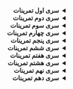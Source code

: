 <div dir="rtl">
<details>
<summary><strong>سری اول تمرینات</strong></summary>

<code style="color:red">تمرین اول</code>
برنامه‌ای بنویسید که عدد x را به عنوان ورودی دریافت کند و ۵ عدد متوالی که از x شروع می‌شوند را با هم جمع نموده و حاصل جمع را چاپ کند.

برای مثال اگر ورودی ۳ باشد، خروجی باید به این صورت باشد:

۳ + ۴ + ۵ + ۶ + ۷ = ۲۵

<code style="color:red">تمرین دوم</code>
برنامه ای بنویسید که خروجی آن عبارت زیر باشد:

\#  
\##  
\###  
\####  
\#####  

<code style="color:red">تمرین سوم</code>
برنامه ای بنویسید که محتوی دو متغیر را با هم تعویض کنید برای مثال اگر 
x=3,y=5;
کاری کند که 
y=3,x=5;
شود. 

<details>
<summary style="color:green">راهنمایی</summary> 
فرض کنید یک لیوان حاوی شیر دارید و یک لیوان حاوی نوشابه اگر بخواهید محتوای این دو لیوان را با هم تعویض کنید چه می کنید؟ یعنی کاری کنید که لیوانی که حاوی نوشابه بود حاوی شیر شود و بالعکس
</details>
<br>

<code style="color:red">تمرین چهارم</code>
برنامه ای بنویسید که سه عدد متمایز را دریافت کند و آن ها را به ترتیب از کوچک به بزرگ نمایش دهد. 

<details>
<summary style="color:green">راهنمایی</summary> 
یکی از راه ها این است که از تمرین سوم کمک بگیرید.
</details>
<br>

</details>

<details>
<summary><strong>سری دوم تمرینات</strong></summary>

<code style="color:red">تمرین اول</code>
برنامه ای بنویسید که سه عدد دریافت کند و اگر این سه عدد می توانند اضلاع یک مثلث قائم الزاویه باشند YES در غیر این صورت NO چاپ کند.

مثال: ورودی 3 4 5 را YES چاپ کنید و ورودی 1,2,1 را NO چاپ کند.

 دقت کنید ورودی ممکن از مرتب شده نباشد مثلا برای هر دوی ورودی های زیر جواب YES می باشد:

<div dir='ltr'>
3 4 5
<br>
4 5 3
</div>

<code style="color:red">تمرین دوم</code>
9 عدد ورودی بگیرید آن ها را در یک آرایه 3×3 به ترتیب ذخیره کنید سپس حاصل ضرب اعداد روی قطر اصلی و فرعی این آرایه را چاپ نمایید.

مثال:

<div dir='lrt'>

1 2 3<br>
4 5 6<br>
7 8 9

</div>

قطر اصلی برابر است با
9\*5\*1
 و قطر فرعی برابر است با
  3\*5\*7
.

<code style="color:red">تمرین سوم</code>
برنامه ای بنویسید که یک عدد مثبت n ورودی بگیرد و n تا علامت + پشت سر هم به عنوان خروجی در یک خط چاپ کند.

مثال:

3<br>
+++

1<br>
+

4<br>
++++

11<br>
+++++++++++

در مثال فوق عدد 11 ورودی است و خط زیر آن خروجی مدنظر برای این ورودی است.

</details>

<details>
<summary><strong>سری سوم تمرینات</strong></summary>

<code style="color:red">تمرین اول</code>
برنامه ای بنویسید که یک عدد صحیح مثبت از کاربر دریافت کند و مقسوم علیه(شمارنده) های آن عدد را چاپ کند.

مثال:

ورودی:

12

خروجی:

1 2 3 4 12

<code style="color:red">تمرین دوم</code>
برنامه ای بنویسید که عددی مانند n را از کاربر دریافت نموده و سپس n عدد صحیح دریافت کند و بزرگترین آن ها را در خروجی چاپ نماید.

مثال:<br>
ورودی:

5<br>
4 8 -1 5 4

خروجی:

8

<code style="color:red">تمرین سوم</code>
برنامه ای بنویسید که عدد n را دریافت کند و سپس یک آرایه به طول n از کاربر دریافت کند. سپس مشخص کند که آرایه آینه ای (پالیندروم یا متقارن) است یا نه.

یک آرایه را آینه ای گویند اگر از چپ به راست خوانده شود یا از راست به چپ خوانده شود فرقی نکند برای مثال آرایه های زیر آینه ای هستند:

[1,2,3,2,1]<br>
[1,2,1,2,1]<br>
[1,1]<br>
[4]<br>
[5,6,6,5]<br>
[4,4,7,7,4,4]

و آرایه های زیر آینه ای نیستند:

[1,2,2,2]<br>
[1,1,2,1]<br>
[1,2,1,3,1]

مثال:<br>
ورودی:

5<br>
1 6 2 6 1

خروجی:

YES

<details>
<summary style="color:green">راهنمایی</summary> 
خانه هایی که نسبت به هم متقارن هستند را با هم مقایسه کنید، می توانید بین اندیس هایشان رابطه خاصی پیدا کنید.
</details>
<br>

<code style="color:red">تمرین چهارم</code>
برنامه ای بنویسید که عدد n را ورودی گرفته و n سطر چاپ نماید که سطر i ام i تا علامت + پشت سر هم داشته باشد .

مثال:
<div dir="ltr">

```
n=5
+
++
+++
++++
+++++

n=2
+
++

n=7
+
++
+++
++++
+++++
++++++
+++++++
```

</div>

<code style="color:red">تمرین پنجم</code>
سوالات زیر از سایت 
<a href="http://projecteuler.net/" target="_blank">Projecteuler</a>
 را حل نمایید:

<a href="http://projecteuler.net/problem=1" target="_blank">1: [Multiples of 3 or 5]</a><br>
<a href="http://projecteuler.net/problem=2" target="_blank">2: [Even Fibonacci numbers]</a><br>
<a href="http://projecteuler.net/problem=6" target="_blank">6: [Sum Square Difference]</a>

<code style="color:red">تمرین ششم</code>
برنامه ای بنویسید که عدد فردی مانند n دریافت کند و یک جدول n*n چاپ کند که در آن یک لوزی بزرگ از 'x' ها باشد و بقیه مقادیر '.' باشند برای درک بهتر به مثال های زیر دقت کنید:

<div dir="ltr">

```
n=5:
..x..
.xxx.
xxxxx
.xxx.
..x..

n=9:
....x....
...xxx...
..xxxxx..
.xxxxxxx.
xxxxxxxxx
.xxxxxxx.
..xxxxx..
...xxx...
....x....

n=1:
x

n=3:
.x.
xxx
.x.
```
</div>

<details>
<summary style="color:green">راهنمایی</summary> 
سعی کنید برای هر خط الگوی رفتاری پیدا کنید برای مثال اگر در یک خط در نیمه بالایی شکل الگوی زیر را داشته باشیم:

3 ta '.' 3 ta 'x' 3 ta '.'

در خط بعد الگوی زیر را داریم:

2 ta '.' 5 ta 'x' 2 ta '.'

و در خط بعدی الگوی زیر را داریم:

yek '.' 7 ta 'x' yek '.'
</details>
<br>

</details>

<details>
<summary><strong>سری چهارم تمرینات</strong></summary>
<code style="color:red">تمرین اول</code>
سوالات زیر از سایت 
<a href="http://projecteuler.net/" target="_blank">Projecteuler</a>
 را حل نمایید:

<a href="http://projecteuler.net/problem=5" target="_blank">5: [Smallest Multiple]</a><br>
<a href="http://projecteuler.net/problem=11" target="_blank">11: [Largest Product in a Grid]</a><br>

</details>

<details>
<summary><strong>سری پنجم تمرینات</strong></summary>
<code style="color:red">تمرین اول</code>
برنامه ای بنویسید که یک عدد صحیح مثبت از کاربر دریافت کند و مقسوم علیه(شمارنده) های آن عدد را با 

<div dir="ltr">

$$
O({\sqrt{n}})
$$

</div>

چاپ کند.

<details>
<summary style="color:green">راهنمایی</summary> 
از ایده ای که در الگوریتم بررسی اول بودن یک عدد استفاده کردیم، کمک بگیرید.
</details><br>
<code style="color:red">تمرین دوم</code>
سوالات زیر از سایت 
<a href="http://projecteuler.net/" target="_blank">Projecteuler</a>
 را حل نمایید:

<a href="http://projecteuler.net/problem=7" target="_blank">7</a> ,
<a href="http://projecteuler.net/problem=9" target="_blank">9</a> ,
<a href="http://projecteuler.net/problem=10" target="_blank">10</a> ,
<a href="http://projecteuler.net/problem=12" target="_blank">12</a>

</details>

<details>
<summary><strong>سری ششم تمرینات</strong></summary>
<code style="color:red">تمرین اول</code>
سوالات زیر از سایت 
<a href="http://projecteuler.net/" target="_blank">Projecteuler</a>
 را حل نمایید:

<a href="http://projecteuler.net/problem=16" target="_blank">16</a>,
<a href="http://projecteuler.net/problem=20" target="_blank">20</a>,
<a href="http://projecteuler.net/problem=25" target="_blank">25</a>


</details>

<details>
<summary><strong>سری هفتم تمرینات</strong></summary>
<code style="color:red">تمرین اول</code>
سوالات زیر از سایت 
<a href="http://projecteuler.net/" target="_blank">Projecteuler</a>
 را حل نمایید:

<a href="http://projecteuler.net/problem=8" target="_blank">8</a>,
<a href="http://projecteuler.net/problem=13" target="_blank">13</a>,
<a href="http://projecteuler.net/problem=48" target="_blank">48</a><br>

سوالات ۱۳ و ۴۸ را از طریق کامل کردن فایل 
bignum.cpp
و افزودن تابع توان به این فایل حل کنید. یعنی تابعی به این فایل اضافه کنید که یک
bignum
و یک
int 
ورودی گرفته و بیگنام را به توان عدد صحیح ورودی برساند.

<div dir='ltr'>

```cpp
bignum pw(bignum a,int b)
{
  //return a^b;
}
```
</div>

</details>

<details>
<summary><strong>سری هشتم تمرینات</strong></summary>
<code style="color:red">تمرین اول</code>
تابعی بازگشتی بنویسید که عددی مانند
n
را دریافت کند و حاصل جمع ارقام آن را محاسبه کند.

<div dir='ltr'>

```cpp
int digit_sum(int n)
{
  //return sum of digits of n recursively 
  //you shoudn't use any loop, just can use 'if' and digit_sum function
}
```
</div>

<code style="color:red">تمرین دوم</code>
سوالات زیر از سایت 
<a href="http://projecteuler.net/" target="_blank">Projecteuler</a>
 را با استفاده از توابع بازگشتی حل نمایید:

<a href="http://projecteuler.net/problem=14" target="_blank">14</a>,
<a href="http://projecteuler.net/problem=18" target="_blank">18</a>

</details>

<details>
<summary><strong>سری نهم تمرینات</strong></summary>
<code style="color:red">تمرین اول</code>
سوالات زیر از سایت 
<a href="http://projecteuler.net/" target="_blank">Projecteuler</a>
 را حل نمایید:

<a href="http://projecteuler.net/problem=21" target="_blank">21</a>,
<a href="http://projecteuler.net/problem=23" target="_blank">23</a>,
<a href="http://projecteuler.net/problem=24" target="_blank">24</a>,
<a href="http://projecteuler.net/problem=28" target="_blank">28</a><br>

برای سوال ۲۸ با یک تابع بازگشتی جدول خواسته شده را بسازید فقط به علت بزرگ بودن جدول 
ممکن روی کامپیوتر شما خطای استک اور فلو  رخ دهد که در این صورت می توانید سایز استک کامپیوترتان را ارتقا دهید
این کار بسته به IDE
مورد استفاده شما می تواند متفاوت باشد که با سرچ کردن راهش را می توانید بیابید
یا این که به من پیام دهید تا سایتی را به شما معرفی کنم که کدتان را در آن سایت به صورت آنلاین اجرا کنید بدون این که خطای استک اورفلو بگیرید.

</details>

<details>
<summary><strong>سری دهم تمرینات</strong></summary>
<code style="color:red">تمرین اول</code>
سوالات زیر از سایت 
<a href="http://projecteuler.net/" target="_blank">Projecteuler</a>
 را حل نمایید:

<a href="http://projecteuler.net/problem=3" target="_blank">3</a>,
<a href="http://projecteuler.net/problem=4" target="_blank">4</a>,
<a href="http://projecteuler.net/problem=22" target="_blank">22</a><br>

</details>

</div>
